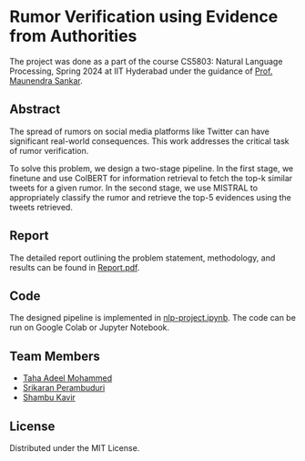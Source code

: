 # Rumor Verification using Evidence from Authorities

The project was done as a part of the course CS5803: Natural Language Processing, Spring 2024 at IIT Hyderabad under the guidance of [Prof. Maunendra Sankar](https://www.iith.ac.in/cse/maunendra/).

## Abstract
The spread of rumors on social media platforms like Twitter can have significant real-world consequences. This work
addresses the critical task of rumor verification.

To solve this problem, we design a two-stage pipeline. In the first stage, we finetune and use ColBERT for information retrieval to fetch the top-k similar tweets for a given rumor. In the second stage, we use MISTRAL to appropriately classify the rumor and retrieve the top-5 evidences using the tweets retrieved.

## Report
The detailed report outlining the problem statement, methodology, and results can be found in [Report.pdf](Report.pdf).

## Code
The designed pipeline is implemented in [nlp-project.ipynb](nlp-project.ipynb). The code can be run on Google Colab or Jupyter Notebook.

## Team Members
* [Taha Adeel Mohammed](https://github.com/Taha-Adeel)
* [Srikaran Perambuduri](https://github.com/Srikaran-p)
* [Shambu Kavir](https://github.com/Shambu-K)

## License
Distributed under the MIT License.